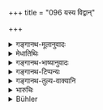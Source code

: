 +++
title = "096 यस्य विद्वान्"

+++

<details><summary>गङ्गानथ-मूलानुवादः</summary>

‘The gods do not regard any person in this world as superior to him, whom his knowing soul does not distrust, while he is speaking.’—(96)
</details>

<details><summary>मेधातिथिः</summary>

**यस्य वदतः** साक्षिणो **विद्वान्** सत्यानृते जानानः **क्षेत्रज्ञो** ऽन्तर्यामी पुरुषो **नातिशङ्कते** किम् अयं सत्यं वक्ष्यत्य् अनृतं वेत्य् एवं नाशङ्कते, निश्चितम् एवैष सत्यं वक्तीति यस्यात्मा निर्विशङ्कः तस्मात् पुरुषान् **नान्यं** **श्रेयांसं** श्रेष्ठं प्रशस्ततमं **पुरुषं देवा** जानते । 

- <u>कः पुनर्</u> अयं वेदिता । कश् च ततो ऽन्य आशङ्किता । एक एव ह्य् आत्मा स्वप्रयत्नद्वारेण वाचम् ईरयन् वेदिता संपद्यते । स एव तद्धर्मेण किं कथं स्याद् इत्य् एवंरूपेणाशङ्काख्यानेन युज्यते । तत्र भेदानुपपत्तिः । 

<u>सत्यम्</u> एतत् । काल्पनिकेन भेदेनैवम् उक्तम् । यथा हन्त्य् आत्मानम् आत्मनेति ॥ ८.९६ ॥
</details>

<details><summary>गङ्गानथ-भाष्यानुवादः</summary>

‘*While he is speaking*’—while the witness is giving evidence.

‘*Knowing*,’—cognisant of what is true and what is not true.

‘*Soul*’—the Inner Guide.

‘*Does not distrust*,’—has no doubt as to whether the man will tell the truth or not; is sure that ho will tell the truth.

He whose innermost soul is so confident,—to such a person the gods regard no one *as ‘superior*’—more praiseworthy.

“Who is the *speaker*, and who, apart from him, is the *distruster*? In fact, the soul is one only; when he, through his effort, utters speech, he becomes the *speaker*; and the same entity that comes to have ‘distrust,’ when he is faced by doubts regarding *what* and *how* tilings are going to happen; so that there cun be no difference between the two.”

This is quite true; but the statement in the text is based upon an assumed distinction; just like the statement ‘one injures his soul by his own soul’ (*Bhagavad-gitā*).—(90)
</details>

<details><summary>गङ्गानथ-टिप्पन्यः</summary>

This verse is quoted in *Aparārka* (p. 674);—and in *Kṛtyakalpataru*
(35b).
</details>

<details><summary>गङ्गानथ-तुल्य-वाक्यानि</summary>

**(verses 8.89-97)**

\[See the texts under [79 *et
seq*.]\]
</details>

<details><summary>भारुचिः</summary>

अष्टौ श्लोकाः शूद्रशपथानुयोगार्थाः । एवम् एभिर् अनेकैर् वाक्यार्थप्रकारैः सत्यवचनार्थाः संप्[अद्यते] । यथा ब्राह्मणादिवर्णानुयोगानाम् ॥ ८.८९–९६ ॥
</details>

<details><summary>Bühler</summary>

096	'The gods are acquainted with no better man in this world than him, of whom his conscious Soul has no distrust, when he gives evidence.
</details>
